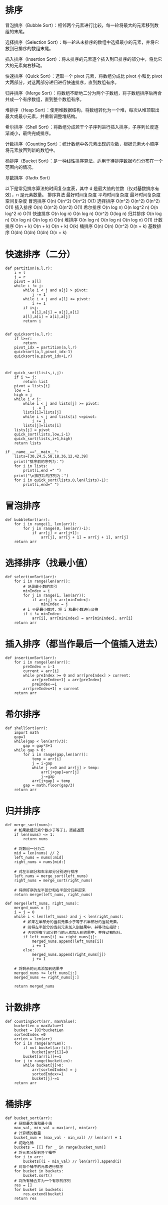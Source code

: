 # 排序

冒泡排序（Bubble Sort）：相邻两个元素进行比较，每一轮将最大的元素移到数组的末尾。

选择排序（Selection Sort）：每一轮从未排序的数组中选择最小的元素，并将它放到已排序的数组末尾。

插入排序（Insertion Sort）：将未排序的元素逐个插入到已排序的部分中，将比它大的元素向右移动。

快速排序（Quick Sort）：选取一个 pivot 元素，将数组分成比 pivot 小和比 pivot 大两部分，对这两部分递归进行快速排序，直到数组有序。

归并排序（Merge Sort）：将数组不断地二分为两个子数组，将子数组排序后再合并成一个有序数组，直到整个数组有序。

堆排序（Heap Sort）：使用堆数据结构，将数组转化为一个堆，每次从堆顶取出最大或最小元素，并重新调整堆结构。

希尔排序（Shell Sort）：将数组分成若干个子序列进行插入排序，子序列长度逐渐减小，最终完成排序。

计数排序（Counting Sort）：统计数组中各元素出现的次数，根据元素大小顺序将元素放回到新的数组中。

桶排序（Bucket Sort）：是一种线性排序算法，适用于待排序数据均匀分布在一个范围内的情况。

基数排序（Radix Sort）


以下是常见排序算法的时间复杂度表，其中 d 是最大值的位数（仅对基数排序有效），n 是元素数量。
    排序算法	最好时间复杂度	平均时间复杂度	最坏时间复杂度	空间复杂度
    冒泡排序	O(n)	    O(n^2)	          O(n^2)	    O(1)
    选择排序	O(n^2)	    O(n^2)	          O(n^2)	    O(1)
    插入排序	O(n)	    O(n^2)	          O(n^2)    	O(1)
    希尔排序	O(n log n)	O(n log^2 n)	  O(n log^2 n)	O(1)
    快速排序	O(n log n)	O(n log n)	      O(n^2)	    O(log n)
    归并排序	O(n log n)	O(n log n)        O(n log n)	O(n)
    堆排序	     O(n log n)  O(n log n)	       O(n log n)	 O(1)
    计数排序	O(n + k)	O(n + k)	      O(n + k)	    O(k)
    桶排序     O(n)	     O(n)	           O(n^2)	     O(n + k)
    基数排序	O(dn)	    O(dn)	          O(dn)	        O(n + k)

# 快速排序（二分）
    
    def partition(a,l,r):
        i = l
        j = r
        pivot = a[l]
        while i != j:
            while i < j and a[j] > pivot:
                j -= 1
            while i < j and a[1] <= pivot:
                i += 1
            if i<j:
                a[i],a[j] = a[j],a[i]
            a[l],a[i] = a[i],a[j]
            return i


    def quicksort(a,l,r):
        if l>=r:
            return
        pivot_idx = partition(a,l,r)
        quicksort(a,l,pivot_idx-1)
        quicksort(a,pivot_idx+1,r)
#
    def quick_sort(lists,i,j):
        if i >= j:
            return list
        pivot = lists[i]
        low = i
        high = j
        while i < j:
            while i < j and lists[j] >= pivot:
                j -= 1
            lists[i]=lists[j]
            while i < j and lists[i] <=pivot:
                i += 1
            lists[j]=lists[i]
        lists[j] = pivot
        quick_sort(lists,low,i-1)
        quick_sort(lists,i+1,high)
        return lists

    if __name__=="__main__":
        lists=[30,24,5,58,18,36,12,42,39]
        print("排序前的序列为：")
        for i in lists:
            print(i,end =" ")
        print("\n排序后的序列为：")
        for i in quick_sort(lists,0,len(lists)-1):
            print(i,end=" ")

        
# 冒泡排序

    def bubbleSort(arr):
        for i in range(1, len(arr)):
            for j in range(0, len(arr)-i):
                if arr[j] > arr[j+1]:
                    arr[j], arr[j + 1] = arr[j + 1], arr[j]
        return arr


# 选择排序（找最小值）

    def selectionSort(arr):
        for i in range(len(arr)):
            # 记录最小数的索引
            minIndex = i
            for j in range(i, len(arr)):
                if arr[j] < arr[minIndex]:
                    minIndex = j
            # i 不是最小数时，将 i 和最小数进行交换
            if i != minIndex:
                arr[i], arr[minIndex] = arr[minIndex], arr[i]
        return arr
            

# 插入排序（都当作最后一个值插入进去）

    def insertionSort(arr):
        for i in range(len(arr)):
            preIndex = i-1
            current = arr[i]
            while preIndex >= 0 and arr[preIndex] > current:
                arr[preIndex+1] = arr[preIndex]
                preIndex-=1
            arr[preIndex+1] = current
        return arr

# 希尔排序
    def shellSort(arr):
        import math
        gap=1
        while(gap < len(arr)/3):
            gap = gap*3+1
        while gap > 0:
            for i in range(gap,len(arr)):
                temp = arr[i]
                j = i-gap
                while j >=0 and arr[j] > temp:
                    arr[j+gap]=arr[j]
                    j-=gap
                arr[j+gap] = temp
            gap = math.floor(gap/3)
        return arr
        
        
# 归并排序
    def merge_sort(nums):
        # 如果数组元素个数小于等于1，直接返回
        if len(nums) <= 1:
            return nums

        # 将数组一分为二
        mid = len(nums) // 2
        left_nums = nums[:mid]
        right_nums = nums[mid:]

        # 对左半部分和右半部分分别进行排序
        left_nums = merge_sort(left_nums)
        right_nums = merge_sort(right_nums)

        # 将排好序的左半部分和右半部分归并起来
        return merge(left_nums, right_nums)

    def merge(left_nums, right_nums):
        merged_nums = []
        i = j = 0
        while i < len(left_nums) and j < len(right_nums):
            # 如果左半部分的当前元素小于等于右半部分的当前元素，
            # 则将左半部分的当前元素加入到结果中，并移动左指针；
            # 否则将右半部分的当前元素加入到结果中，并移动右指针。
            if left_nums[i] <= right_nums[j]:
                merged_nums.append(left_nums[i])
                i += 1
            else:
                merged_nums.append(right_nums[j])
                j += 1

        # 将剩余的元素添加到结果中
        merged_nums += left_nums[i:]
        merged_nums += right_nums[j:]

        return merged_nums


# 计数排序

    def countingSort(arr, maxValue):
        bucketLen = maxValue+1
        bucket = [0]*bucketLen
        sortedIndex =0
        arrLen = len(arr)
        for i in range(arrLen):
            if not bucket[arr[i]]:
                bucket[arr[i]]=0
            bucket[arr[i]]+=1
        for j in range(bucketLen):
            while bucket[j]>0:
                arr[sortedIndex] = j
                sortedIndex+=1
                bucket[j]-=1
        return arr
      
# 桶排序
    def bucket_sort(arr):
        # 获取最大值和最小值
        max_val, min_val = max(arr), min(arr)
        # 计算桶的数量
        bucket_num = (max_val - min_val) // len(arr) + 1
        # 初始化桶
        buckets = [[] for _ in range(bucket_num)]
        # 将元素分配到各个桶中
        for i in arr:
            buckets[(i - min_val) // len(arr)].append(i)
        # 对每个桶中的元素进行排序
        for bucket in buckets:
            bucket.sort()
        # 将所有桶合并为一个有序的序列
        res = []
        for bucket in buckets:
            res.extend(bucket)
        return res
